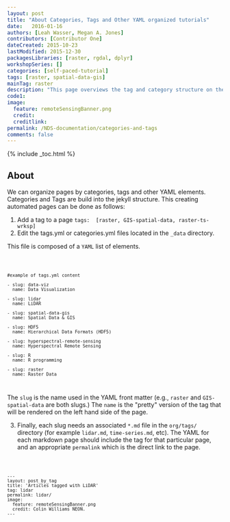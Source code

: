 ```yaml
---
layout: post
title: "About Categories, Tags and Other YAML organized tutorials"
date:   2016-01-16
authors: [Leah Wasser, Megan A. Jones]
contributors: [Contributor One]
dateCreated: 2015-10-23
lastModified: 2015-12-30
packagesLibraries: [raster, rgdal, dplyr]
workshopSeries: []
categories: [self-paced-tutorial]
tags: [raster, spatial-data-gis]
mainTag: raster
description: "This page overviews the tag and category structure on the NDS site."
code1: 
image:
  feature: remoteSensingBanner.png
  credit: 
  creditlink: 
permalink: /NDS-documentation/categories-and-tags
comments: false
---
```


{% include _toc.html %}

## About
We can organize pages by categories, tags and other YAML elements. Categories 
and Tags are build into the jekyll structure. This creating automated pages can 
be done as follows:

1. Add a tag to a page `tags:  [raster, GIS-spatial-data, raster-ts-wrksp]`
1. Edit the tags.yml or categories.yml files located in the `_data` directory. 

This file is composed of a `YAML` list of elements. 

 <code>
 
	#example of tags.yml content
	
	- slug: data-viz
	  name: Data Visualization 
	
	- slug: lidar
	  name: LiDAR
	  
	- slug: spatial-data-gis
	  name: Spatial Data & GIS
	
	- slug: HDF5
	  name: Hierarchical Data Formats (HDF5)
	  
	- slug: hyperspectral-remote-sensing
	  name: Hyperspectral Remote Sensing  
	  
	- slug: R
	  name: R programming
	
	- slug: raster
	  name: Raster Data  
	  
</code>
	  
The `slug` is the name used in the YAML front matter (e.g., `raster` and 
`GIS-spatial-data` are both slugs.) The `name` is the "pretty" version of the 
tag that will be rendered on the left hand side of the page.

3. Finally, each slug needs an associated `*.md` file in the `org/tags/` 
directory (for example `lidar.md`, `time-series.md`, etc). The YAML for each 
markdown page should include the tag for that particular page, and an 
appropriate `permalink` which is the direct link to the page.

<code>

	---
	layout: post_by_tag
	title: 'Articles tagged with LiDAR'
	tag: lidar
	permalink: lidar/
	image:
	  feature: remoteSensingBanner.png
	  credit: Colin Williams NEON.
	---

</code>


